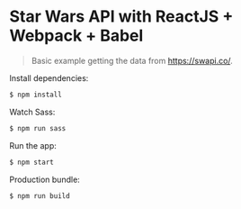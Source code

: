 # Star Wars API with ReactJS + Webpack + Babel
> Basic example getting the data from https://swapi.co/.

Install dependencies:

```sh
$ npm install
```
  
Watch Sass:

```sh
$ npm run sass
```

Run the app:

```sh
$ npm start
```

Production bundle:

```sh
$ npm run build
```
